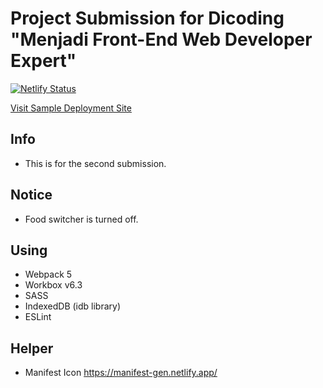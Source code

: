 # Project Submission for Dicoding "Menjadi Front-End Web Developer Expert"
[![Netlify Status](https://api.netlify.com/api/v1/badges/baf19ec2-ef24-44ca-b111-ee9d1a35ac06/deploy-status)](https://app.netlify.com/sites/eager-keller-7a2cdb/deploys)

[Visit Sample Deployment Site](geoculinary.matthewcalbert.com)

## Info
- This is for the second submission.

## Notice
- Food switcher is turned off.

## Using
- Webpack 5
- Workbox v6.3
- SASS
- IndexedDB (idb library)
- ESLint

## Helper
- Manifest Icon https://manifest-gen.netlify.app/